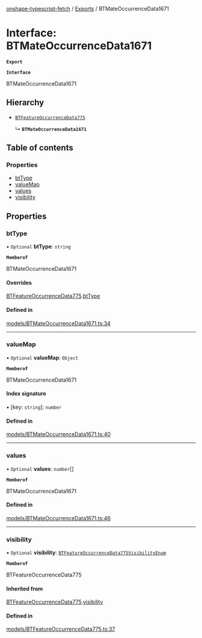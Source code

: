 [onshape-typescript-fetch](../README.md) / [Exports](../modules.md) / BTMateOccurrenceData1671

# Interface: BTMateOccurrenceData1671

**`Export`**

**`Interface`**

BTMateOccurrenceData1671

## Hierarchy

- [`BTFeatureOccurrenceData775`](BTFeatureOccurrenceData775.md)

  ↳ **`BTMateOccurrenceData1671`**

## Table of contents

### Properties

- [btType](BTMateOccurrenceData1671.md#bttype)
- [valueMap](BTMateOccurrenceData1671.md#valuemap)
- [values](BTMateOccurrenceData1671.md#values)
- [visibility](BTMateOccurrenceData1671.md#visibility)

## Properties

### btType

• `Optional` **btType**: `string`

**`Memberof`**

BTMateOccurrenceData1671

#### Overrides

[BTFeatureOccurrenceData775](BTFeatureOccurrenceData775.md).[btType](BTFeatureOccurrenceData775.md#bttype)

#### Defined in

[models/BTMateOccurrenceData1671.ts:34](https://github.com/toebes/onshape-typescript-fetch/blob/3e11ae1/models/BTMateOccurrenceData1671.ts#L34)

___

### valueMap

• `Optional` **valueMap**: `Object`

**`Memberof`**

BTMateOccurrenceData1671

#### Index signature

▪ [key: `string`]: `number`

#### Defined in

[models/BTMateOccurrenceData1671.ts:40](https://github.com/toebes/onshape-typescript-fetch/blob/3e11ae1/models/BTMateOccurrenceData1671.ts#L40)

___

### values

• `Optional` **values**: `number`[]

**`Memberof`**

BTMateOccurrenceData1671

#### Defined in

[models/BTMateOccurrenceData1671.ts:46](https://github.com/toebes/onshape-typescript-fetch/blob/3e11ae1/models/BTMateOccurrenceData1671.ts#L46)

___

### visibility

• `Optional` **visibility**: [`BTFeatureOccurrenceData775VisibilityEnum`](../modules.md#btfeatureoccurrencedata775visibilityenum-1)

**`Memberof`**

BTFeatureOccurrenceData775

#### Inherited from

[BTFeatureOccurrenceData775](BTFeatureOccurrenceData775.md).[visibility](BTFeatureOccurrenceData775.md#visibility)

#### Defined in

[models/BTFeatureOccurrenceData775.ts:37](https://github.com/toebes/onshape-typescript-fetch/blob/3e11ae1/models/BTFeatureOccurrenceData775.ts#L37)
